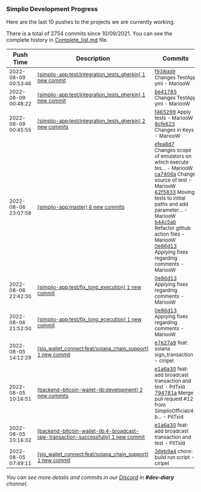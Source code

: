 
### Simplio Development Progress

Here are the last 10 pushes to the projects we are currently working.

There is a total of 2754 commits since 10/09/2021. You can see the complete history in
 [Complete_list.md](Complete_list.md) file.

| Push Time | Description | Commits |
| --- | --- | --- |
| <sub>2022-08-09 00:53:46</sub> | <sub>[[simplio-app:test/integration\_tests\_gherkin] 1 new commit](https://github.com/SimplioOfficial/simplio-app/commit/f938dd9eb45ec75b8ed3483fd52c39aa9eff3508)</sub> | <sub>[f938dd9](https://github.com/SimplioOfficial/simplio-app/commit/f938dd9eb45ec75b8ed3483fd52c39aa9eff3508) Changes TestApp yml - MariooW</sub> |
| <sub>2022-08-09 00:48:22</sub> | <sub>[[simplio-app:test/integration\_tests\_gherkin] 1 new commit](https://github.com/SimplioOfficial/simplio-app/commit/be41785f0aa88fc9bf08f95fb6800c809ecbbe33)</sub> | <sub>[be41785](https://github.com/SimplioOfficial/simplio-app/commit/be41785f0aa88fc9bf08f95fb6800c809ecbbe33) Changes TestApp yml - MariooW</sub> |
| <sub>2022-08-09 00:45:55</sub> | <sub>[[simplio-app:test/integration\_tests\_gherkin] 2 new commits](https://github.com/SimplioOfficial/simplio-app/compare/f46529937571^...8cfe6235a5de)</sub> | <sub>[f465299](https://github.com/SimplioOfficial/simplio-app/commit/f4652993757147eb5966b5dfb4b39f38d6003ecd) Apply tests - MariooW<br>[8cfe623](https://github.com/SimplioOfficial/simplio-app/commit/8cfe6235a5de8c10a049fa0b00fa542fde784b94) Changes in Keys - MariooW</sub> |
| <sub>2022-08-06 23:07:58</sub> | <sub>[[simplio-app:master] 6 new commits](https://github.com/SimplioOfficial/simplio-app/compare/9811bb12e017...001348aec299)</sub> | <sub>[efea8d7](https://github.com/SimplioOfficial/simplio-app/commit/efea8d7f9cb1953b668842815f30cfdf21238f7f) Changes scope of emulators on which execute tes... - MariooW<br>[ca7406a](https://github.com/SimplioOfficial/simplio-app/commit/ca7406a23c81d63a16b816125e95158ed94b7ce9) Change source of test - MariooW<br>[62f5833](https://github.com/SimplioOfficial/simplio-app/commit/62f58335c0b949571e87c1c6b8732fa78f41acef) Moving tests to initial paths and add parameter... - MariooW<br>[b44c5ab](https://github.com/SimplioOfficial/simplio-app/commit/b44c5ab8802379e448a66fd16f59551d982c6d42) Refactor github action files - MariooW<br>[0e86d13](https://github.com/SimplioOfficial/simplio-app/commit/0e86d13fadf51d1cd1c3e62b5908f6394a03f28a) Applying fixes regarding comments - MariooW</sub> |
| <sub>2022-08-06 22:42:30</sub> | <sub>[[simplio-app:test/fix\_long\_execution] 1 new commit](https://github.com/SimplioOfficial/simplio-app/commit/0e86d13fadf51d1cd1c3e62b5908f6394a03f28a)</sub> | <sub>[0e86d13](https://github.com/SimplioOfficial/simplio-app/commit/0e86d13fadf51d1cd1c3e62b5908f6394a03f28a) Applying fixes regarding comments - MariooW</sub> |
| <sub>2022-08-06 21:52:50</sub> | <sub>[[simplio-app:test/fix\_long\_ececution] 1 new commit](https://github.com/SimplioOfficial/simplio-app/commit/0e86d13fadf51d1cd1c3e62b5908f6394a03f28a)</sub> | <sub>[0e86d13](https://github.com/SimplioOfficial/simplio-app/commit/0e86d13fadf51d1cd1c3e62b5908f6394a03f28a) Applying fixes regarding comments - MariooW</sub> |
| <sub>2022-08-05 14:12:29</sub> | <sub>[[sio_wallet_connect:feat/solana\_chain\_support] 1 new commit](https://github.com/SimplioOfficial/sio_wallet_connect/commit/e7e27a9321a1f7cfb426ac3ee5695ce7c1e51d77)</sub> | <sub>[e7e27a9](https://github.com/SimplioOfficial/sio_wallet_connect/commit/e7e27a9321a1f7cfb426ac3ee5695ce7c1e51d77) feat: solana sign_transaction - ciripel</sub> |
| <sub>2022-08-05 10:16:51</sub> | <sub>[[backend-bitcoin-wallet-lib:development] 2 new commits](https://github.com/SimplioOfficial/backend-bitcoin-wallet-lib/compare/56222e12f747...794781ad331b)</sub> | <sub>[e1a6a30](https://github.com/SimplioOfficial/backend-bitcoin-wallet-lib/commit/e1a6a3013576546a530fc9b64ac3810fad2d09b1) feat: add broadcast transaction and test - PitTxid<br>[794781a](https://github.com/SimplioOfficial/backend-bitcoin-wallet-lib/commit/794781ad331b50fe574cfae72530a9bd04ea4b86) Merge pull request #12 from SimplioOfficial/4-b... - PitTxid</sub> |
| <sub>2022-08-05 10:16:32</sub> | <sub>[[backend-bitcoin-wallet-lib:4\-broadcast\-raw\-transaction\-successfully] 1 new commit](https://github.com/SimplioOfficial/backend-bitcoin-wallet-lib/commit/e1a6a3013576546a530fc9b64ac3810fad2d09b1)</sub> | <sub>[e1a6a30](https://github.com/SimplioOfficial/backend-bitcoin-wallet-lib/commit/e1a6a3013576546a530fc9b64ac3810fad2d09b1) feat: add broadcast transaction and test - PitTxid</sub> |
| <sub>2022-08-05 07:49:11</sub> | <sub>[[sio_wallet_connect:feat/solana\_chain\_support] 1 new commit](https://github.com/SimplioOfficial/sio_wallet_connect/commit/36eb9a4e97591e025828d304677cafed2adcc4ae)</sub> | <sub>[36eb9a4](https://github.com/SimplioOfficial/sio_wallet_connect/commit/36eb9a4e97591e025828d304677cafed2adcc4ae) chore: build run script - ciripel</sub> |

_You can see more details and commits in our [Discord](https://discord.gg/aKhjuwZmdP) in **#dev-diary** channel._
